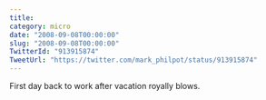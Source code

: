```yaml
---
title: 
category: micro
date: "2008-09-08T00:00:00"
slug: "2008-09-08T00:00:00"
TwitterId: "913915874"
TweetUrl: "https://twitter.com/mark_philpot/status/913915874"
---
```


First day back to work after vacation royally blows.
